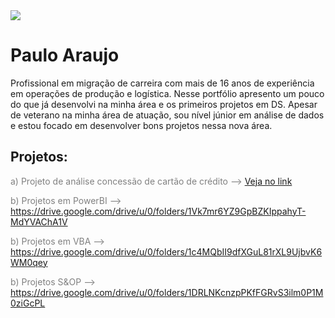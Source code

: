 <img src ="banner.jpg">

# Paulo Araujo

Profissional em migração de carreira com mais de 16 anos de experiência em operações de produção e logística.
Nesse portfólio apresento um pouco do que já desenvolvi na minha área e os primeiros projetos em DS.
Apesar de veterano na minha área de atuação, sou nível júnior em análise de dados e estou focado em desenvolver bons projetos nessa nova área.


## Projetos:

<span style="color:gray"> a) Projeto de análise concessão de cartão de crédito --> </span>
<a href="https://github.com/paulohlaraujo/credit-score">Veja no link</a>

<span style="color:gray"> b) Projetos em PowerBI --> </span>
https://drive.google.com/drive/u/0/folders/1Vk7mr6YZ9GpBZKIppahyT-MdYVAChA1V

<span style="color:gray"> b) Projetos em VBA --> </span>
https://drive.google.com/drive/u/0/folders/1c4MQbII9dfXGuL81rXL9UjbvK6WM0qey

<span style="color:gray"> b) Projetos S&OP --> </span>
https://drive.google.com/drive/u/0/folders/1DRLNKcnzpPKfFGRvS3ilm0P1M0ziGcPL
